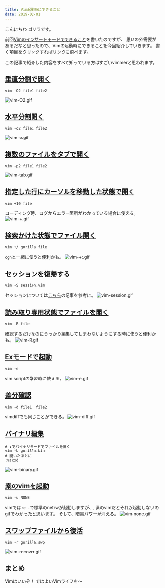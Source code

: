```yaml
---
title: Vim起動時にできること
date: 2019-02-01
---
```


こんにちわ
ゴリラです。

前回[Vimのインサートモードでできること](https://qiita.com/gorilla0513/items/95e0d36045682a1f0123)を書いたのですが、
思いの外需要があるだなと思ったので、Vimの起動時にできることを今回紹介していきます。
書く項目をクリックすればリンクに飛べます。

この記事で紹介した内容をすべて知っている方はすごいvimmerと思われます。

## [垂直分割で開く](https://vim-jp.org/vimdoc-ja/starting.html#-O)
```shell
vim -O2 file1 file2
```
![vim-O2.gif](https://qiita-image-store.s3.amazonaws.com/0/66178/ebe8e164-572c-7baf-8dbc-7c78292206d0.gif)

## [水平分割開く](https://vim-jp.org/vimdoc-ja/starting.html#-o)
```shell
vim -o2 file1 file2
```
![vim-o.gif](https://qiita-image-store.s3.amazonaws.com/0/66178/931edd33-62da-85a8-009d-7e6abb6d1cf6.gif)

## [複数のファイルをタブで開く](https://vim-jp.org/vimdoc-ja/starting.html#-p)
```shell
vim -p2 file1 file2
```
![vim-tab.gif](https://qiita-image-store.s3.amazonaws.com/0/66178/258d6dfa-e017-166e-545b-c490a8b45f81.gif)

## [指定した行にカーソルを移動した状態で開く](https://vim-jp.org/vimdoc-ja/starting.html#-+)
```shell
vim +10 file
```
コーディング時、ログからエラー箇所がわかっている場合に使える。
![vim-+.gif](https://qiita-image-store.s3.amazonaws.com/0/66178/287c4379-b679-a53e-b99e-941ee701b570.gif)


## [検索かけた状態でファイル開く](https://vim-jp.org/vimdoc-ja/starting.html#-+/)
```shell
vim +/ gorilla file
```
`cgn`と一緒に使うと便利かも。
![vim-+:.gif](https://qiita-image-store.s3.amazonaws.com/0/66178/9727e041-a2f5-c801-46d8-370a3d700a80.gif)

## [セッションを復帰する](https://vim-jp.org/vimdoc-ja/starting.html#-S)
```shell
vim -S session.vim
```
セッションについては[こちら](https://qiita.com/gorilla0513/items/838138004f86b66d5668)の記事を参考に。
![vim-session.gif](https://qiita-image-store.s3.amazonaws.com/0/66178/f1546fe4-7469-0eca-a633-b255523e5abe.gif)

## [読み取り専用状態でファイルを開く](https://vim-jp.org/vimdoc-ja/starting.html#-R)
```shell
vim -R file
```
確認するだけなのにうっかり編集してしまわないようにする時に使うと便利かも。
![vim-R.gif](https://qiita-image-store.s3.amazonaws.com/0/66178/429baf51-fcc3-235b-91b5-bb8eb430c438.gif)

## [Exモードで起動](https://vim-jp.org/vimdoc-ja/starting.html#-e)
```shell
vim -e
```
vim scriptの学習時に使える。
![vim-e.gif](https://qiita-image-store.s3.amazonaws.com/0/66178/663d8530-80da-2fe4-64d5-80091ff7ceae.gif)

## [差分確認](https://vim-jp.org/vimdoc-ja/starting.html#-d)
```shell
vim -d file1  file2
```
vimdiffでも同じことができる。
![vim-diff.gif](https://qiita-image-store.s3.amazonaws.com/0/66178/c832e5c8-a6a0-50dc-f2e3-fbabd4e65545.gif)

## [バイナリ編集](https://qiita.com/urakarin/items/337a0433a41443731ad0)
```shell
# ↓でバイナリモードでファイルを開く
vim -b gorilla.bin
# 開いたあとに
:%!xxd
```
![vim-binary.gif](https://qiita-image-store.s3.amazonaws.com/0/66178/9402a9ab-6e8a-3c10-dcbb-ac39f47b9e97.gif)

## [素のvimを起動](https://vim-jp.org/vimdoc-ja/starting.html#--noplugin)
```
vim -u NONE
```
vimでは`:e .`で標準のnetrwが起動しますが、,
素のvimだとそれが起動しないのgifでわかったと思います。
そして、暗黒パワーが消える。
![vim-none.gif](https://qiita-image-store.s3.amazonaws.com/0/66178/a54af9ab-7500-1d48-39f1-1771dd0974bb.gif)

## [スワップファイルから復活](https://vim-jp.org/vimdoc-ja/starting.html#-r)
```
vim -r gorilla.swp
```
![vim-recover.gif](https://qiita-image-store.s3.amazonaws.com/0/66178/ef8c0903-a998-d82e-ffec-8bf281eeaa4b.gif)

## まとめ
Vimはいいぞ！
ではよいVimライフを〜
